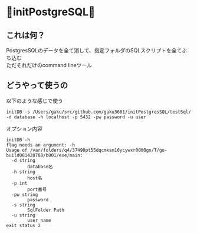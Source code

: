 # 🎉initPostgreSQL🎉
## これは何？
PostgresSQLのデータを全て消して、指定フォルダのSQLスクリプトを全てぶち込む  
ただそれだけのcommand lineツール  

## どうやって使うの

以下のような感じで使う
```
initDB -s /Users/gaku/src/github.com/gaku3601/initPostgresSQL/testSql/ -d database -h localhost -p 5432 -pw password -u user
```

オプション内容

```
initDB -h
flag needs an argument: -h
Usage of /var/folders/q4/37490pt55dqcmksm16ycywxr0000gn/T/go-build081428788/b001/exe/main:
  -d string
        database名
  -h string
        host名
  -p int
        port番号
  -pw string
        password
  -s string
        SqlFolder Path
  -u string
        user name
exit status 2
```